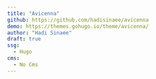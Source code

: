 ```yaml
---
title: "Avicenna"
github: https://github.com/hadisinaee/avicenna
demo: https://themes.gohugo.io/theme/avicenna/
author: "Hadi Sinaee"
draft: true
ssg:
  - Hugo
cms:
  - No Cms
---
```

